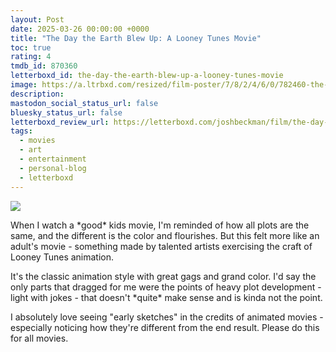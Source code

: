 ```yaml
---
layout: Post
date: 2025-03-26 00:00:00 +0000
title: "The Day the Earth Blew Up: A Looney Tunes Movie"
toc: true
rating: 4
tmdb_id: 870360
letterboxd_id: the-day-the-earth-blew-up-a-looney-tunes-movie
image: https://a.ltrbxd.com/resized/film-poster/7/8/2/4/6/0/782460-the-day-the-earth-blew-up-a-looney-tunes-movie-0-600-0-900-crop.jpg?v=c26393ad7a
description: 
mastodon_social_status_url: false
bluesky_status_url: false
letterboxd_review_url: https://letterboxd.com/joshbeckman/film/the-day-the-earth-blew-up-a-looney-tunes-movie/
tags:
  - movies
  - art
  - entertainment
  - personal-blog
  - letterboxd
---
```


 <p><img src="https://a.ltrbxd.com/resized/film-poster/7/8/2/4/6/0/782460-the-day-the-earth-blew-up-a-looney-tunes-movie-0-600-0-900-crop.jpg?v=c26393ad7a"/></p> <p>When I watch a *good* kids movie, I'm reminded of how all plots are the same, and the different is the color and flourishes. But this felt more like an adult's movie - something made by talented artists exercising the craft of Looney Tunes animation. </p><p>It's the classic animation style with great gags and grand color. I'd say the only parts that dragged for me were the points of heavy plot development - light with jokes - that doesn't *quite* make sense and is kinda not the point.</p><p>I absolutely love seeing "early sketches" in the credits of animated movies - especially noticing how they're different from the end result. Please do this for all movies.</p> 
